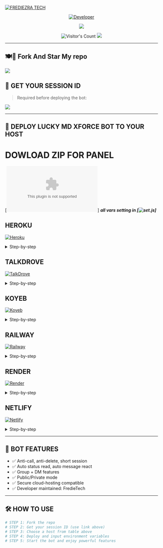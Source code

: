 [![FREDIEZRA TECH](https://raw.githubusercontent.com/mr-X-force/LUCKY-MD-XFORCE/main/media/lucky.svg)](https://whatsapp.com/channel/0029VaihcQv84Om8LP59fO3f)


<p align="center">
  <a href="https://github.com/mr-X-force">
    <img title="Developer" src="https://img.shields.io/badge/Author-LUCKY%20MD%20XFORCE-FF00FF.svg?style=big-square&logo=github" />
  </a>
</p>

<p align="center">
  <a href="https://whatsapp.com/channel/0029VaihcQv84Om8LP59fO3f">
    <img src="https://img.shields.io/badge/Join-WhatsApp%20Channel-9ACD32?style=big-square&logo=whatsapp" />
  </a>
</p>

<p align="center">
  <img src="https://profile-counter.glitch.me/{mr-X-force}/count.svg" alt="Visitor's Count" />
  <img src="https://komarev.com/ghpvc/?username=LUCKY-MD-XFORCE&label=VIEWS&style=square&color=blue" />
</p>

---

## 🍽️🌟 Fork And Star My repo

<a href='https://github.com/mr-X-force/LUCKY-MD-XFORCE/fork' target="_blank">
  <img src='https://img.shields.io/badge/FORK REPO-800080?style=for-the-badge&logo=github&logoColor=white&labelColor=000000'/>
</a>

## 📌 GET YOUR SESSION ID

> Required before deploying the bot:

<a href='https://lucky-xforce-session-site.onrender.com' target="_blank">
  <img src='https://img.shields.io/badge/PAIR_CODE_1-800080?style=for-the-badge&logo=facebook&logoColor=white&labelColor=000000'/>
</a>

---

## 🚀 DEPLOY LUCKY MD XFORCE BOT TO YOUR HOST

# DOWLOAD ZIP FOR PANEL
[![`LUCKY XFORCE ZIP`](https://github.com/mr-X-force/LUCKY-MD-XFORCE/archive/refs/heads/main.zip)] ***all vars setting in [![set.js]()]***

## HEROKU
[![Heroku](https://raw.githubusercontent.com/mr-X-force/LUCKY-MD-XFORCE/main/media/heroku.svg)](https://lucky-md-xforce-deploy-your-bot-with-your-github-username.vercel.app) <details><summary>Step-by-step</summary><ul><li>Fork this repo</li><li>Click Heroku button above</li><li>Connect your GitHub and select this repo</li><li>Set config vars like SESSION_ID</li><li>Click **Deploy App**</li></ul></details>

## TALKDROVE 
[![TalkDrove](https://raw.githubusercontent.com/mr-X-force/LUCKY-MD-XFORCE/main/media/talkdrove.svg)](https://host.talkdrove.com/share-bot/47) <details><summary>Step-by-step</summary><ul><li>Open the TalkDrove link</li><li>Click **Deploy Now**</li><li>Paste repo link</li><li>Add ENV values (SESSION_ID)</li><li>Deploy the bot</li></ul></details>

## KOYEB
[![Koyeb](https://raw.githubusercontent.com/mr-X-force/LUCKY-MD-XFORCE/main/media/koyeb.svg)](https://app.koyeb.com/services/deploy?type=git&repository=mr-X-force/LUCKY-MD-XFORCE) <details><summary>Step-by-step</summary><ul><li>Click above to open deploy panel</li><li>Authorize GitHub and select repo</li><li>Set environment variables</li><li>Deploy and wait for logs to show successful build</li></ul></details>

## RAILWAY
[![Railway](https://raw.githubusercontent.com/mr-X-force/LUCKY-MD-XFORCE/main/media/railway.svg)](https://railway.app/new) <details><summary>Step-by-step</summary><ul><li>Open link</li><li>Click **Deploy from GitHub repo**</li><li>Select this repo</li><li>Go to variables tab → add SESSION_ID, AUTOBIO etc.</li><li>Deploy</li></ul></details>

## RENDER
[![Render](https://raw.githubusercontent.com/mr-X-force/LUCKY-MD-XFORCE/main/media/render.svg)](https://dashboard.render.com/web/new) <details><summary>Step-by-step</summary><ul><li>Open Render dashboard</li><li>Click **New Web Service**</li><li>Connect your GitHub</li><li>Choose this repo</li><li>Add build/start command & ENV vars</li><li>Click **Create Web Service**</li></ul></details>

## NETLIFY
[![Netlify](https://raw.githubusercontent.com/mr-X-force/LUCKY-MD-XFORCE/main/media/netlify.svg)](https://app.netlify.com/) <details><summary>Step-by-step</summary><ul><li>Use for frontend session site only</li><li>Drag/drop or link repo with index.html</li><li>Publish to host session UI</li></ul></details>

---

## 🤖 BOT FEATURES

- ✅ Anti-call, anti-delete, short session
- ✅ Auto status read, auto message react
- ✅ Group + DM features
- ✅ Public/Private mode
- ✅ Secure cloud-hosting compatible
- ✅ Developer maintained: FredieTech

---

## 🛠️ HOW TO USE

```bash
# STEP 1: Fork the repo
# STEP 2: Get your session ID (use link above)
# STEP 3: Choose a host from table above
# STEP 4: Deploy and input environment variables
# STEP 5: Start the bot and enjoy powerful features
